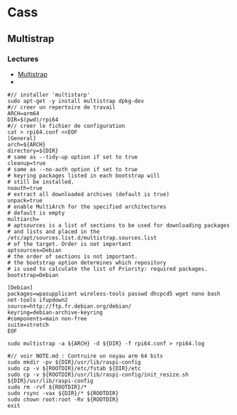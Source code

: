 #  Cass

## Multistrap

### Lectures

* [Multistrap](https://bootlin.com/blog/embdebian-with-multistrap/)
* 


    #// installer 'multistarp'
    sudo apt-get -y install multistrap dpkg-dev
    #// creer un repertoire de travail
    ARCH=arm64
    DIR=$(pwd)/rpi64
    #// creer le fichier de configuration
    cat > rpi64.conf <<EOF
    [General]
    arch=${ARCH}
    directory=${DIR}
    # same as --tidy-up option if set to true
    cleanup=true
    # same as --no-auth option if set to true
    # keyring packages listed in each bootstrap will
    # still be installed.
    noauth=true
    # extract all downloaded archives (default is true)
    unpack=true
    # enable MultiArch for the specified architectures
    # default is empty
    multiarch=
    # aptsources is a list of sections to be used for downloading packages
    # and lists and placed in the /etc/apt/sources.list.d/multistrap.sources.list
    # of the target. Order is not important
    aptsources=Debian
    # the order of sections is not important.
    # the bootstrap option determines which repository
    # is used to calculate the list of Priority: required packages.
    bootstrap=Debian
    
    [Debian]
    packages=wpasupplicant wireless-tools passwd dhcpcd5 wget nano bash net-tools ifupdown2
    source=http://ftp.fr.debian.org/debian/
    keyring=debian-archive-keyring
    #components=main non-free
    suite=stretch
    EOF

    sudo multistrap -a ${ARCH} -d ${DIR} -f rpi64.conf > rpi64.log
    
    #// voir NOTE.md : Contruire un noyau arm 64 bits
    sudo mkdir -pv ${DIR}/usr/lib/raspi-config
    sudo cp -v ${ROOTDIR}/etc/fstab ${DIR}/etc
    sudo cp -v ${ROOTDIR}/usr/lib/raspi-config/init_resize.sh ${DIR}/usr/lib/raspi-config
    sudo rm -rvf ${ROOTDIR}/*
    sudo rsync -vax ${DIR}/* ${ROOTDIR}
    sudo chown root:root -Rv ${ROOTDIR}
    exit
    
